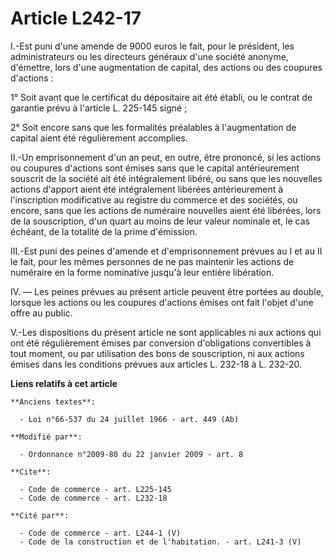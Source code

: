 # Article L242-17

I.-Est puni d'une amende de 9000 euros le fait, pour le président, les administrateurs ou les directeurs généraux d'une
société anonyme, d'émettre, lors d'une augmentation de capital, des actions ou des coupures d'actions : 

1° Soit avant que le certificat du dépositaire ait été établi, ou le contrat de garantie prévu à l'article L. 225-145
signé ; 

2° Soit encore sans que les formalités préalables à l'augmentation de capital aient été régulièrement accomplies. 

II.-Un emprisonnement d'un an peut, en outre, être prononcé, si les actions ou coupures d'actions sont émises sans que le
capital antérieurement souscrit de la société ait été intégralement libéré, ou sans que les nouvelles actions d'apport aient
été intégralement libérées antérieurement à l'inscription modificative au registre du commerce et des sociétés, ou encore,
sans que les actions de numéraire nouvelles aient été libérées, lors de la souscription, d'un quart au moins de leur valeur
nominale et, le cas échéant, de la totalité de la prime d'émission. 

III.-Est puni des peines d'amende et d'emprisonnement prévues au I et au II le fait, pour les mêmes personnes de ne pas
maintenir les actions de numéraire en la forme nominative jusqu'à leur entière libération. 

IV. ― Les peines prévues au présent article peuvent être portées au double, lorsque les actions ou les coupures d'actions
émises ont fait l'objet d'une offre au public.

V.-Les dispositions du présent article ne sont applicables ni aux actions qui ont été régulièrement émises par conversion
d'obligations convertibles à tout moment, ou par utilisation des bons de souscription, ni aux actions émises dans les
conditions prévues aux articles L. 232-18 à L. 232-20.

**Liens relatifs à cet article**

	**Anciens textes**:

	  - Loi n°66-537 du 24 juillet 1966 - art. 449 (Ab)

	**Modifié par**:

	  - Ordonnance n°2009-80 du 22 janvier 2009 - art. 8

	**Cite**:

	  - Code de commerce - art. L225-145
	  - Code de commerce - art. L232-18

	**Cité par**:

	  - Code de commerce - art. L244-1 (V)
	  - Code de la construction et de l'habitation. - art. L241-3 (V)
